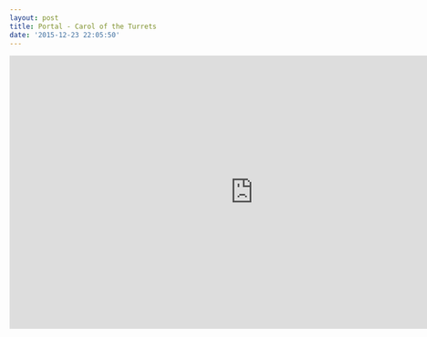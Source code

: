 ```yaml
---
layout: post
title: Portal - Carol of the Turrets
date: '2015-12-23 22:05:50'
---
```


<iframe width="853" height="480" src="https://www.youtube.com/embed/J0NXY89WsxY?rel=0" frameborder="0" allowfullscreen></iframe>